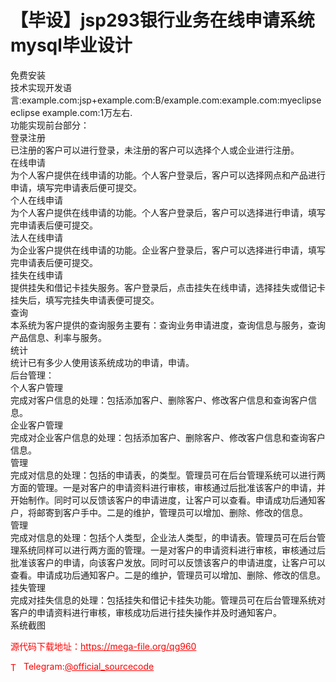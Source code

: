 # 【毕设】jsp293银行业务在线申请系统mysql毕业设计

免费安装<br>技术实现开发语言:example.com:jsp+example.com:B/example.com:example.com:myeclipse eclipse example.com:1万左右.<br>功能实现前台部分：<br>登录注册<br>已注册的客户可以进行登录，未注册的客户可以选择个人或企业进行注册。<br>在线申请<br> 为个人客户提供在线申请的功能。个人客户登录后，客户可以选择网点和产品进行申请，填写完申请表后便可提交。<br>个人在线申请<br> 为个人客户提供在线申请的功能。个人客户登录后，客户可以选择进行申请，填写完申请表后便可提交。<br>法人在线申请<br> 为企业客户提供在线申请的功能。企业客户登录后，客户可以选择进行申请，填写完申请表后便可提交。<br>挂失在线申请<br> 提供挂失和借记卡挂失服务。客户登录后，点击挂失在线申请，选择挂失或借记卡挂失后，填写完挂失申请表便可提交。<br>查询<br> 本系统为客户提供的查询服务主要有：查询业务申请进度，查询信息与服务，查询产品信息、利率与服务。<br>统计<br> 统计已有多少人使用该系统成功的申请，申请。<br>后台管理：<br>个人客户管理<br> 完成对客户信息的处理：包括添加客户、删除客户、修改客户信息和查询客户信息。<br>企业客户管理<br> 完成对企业客户信息的处理：包括添加客户、删除客户、修改客户信息和查询客户信息。<br>管理<br> 完成对信息的处理：包括的申请表，的类型。管理员可在后台管理系统可以进行两方面的管理。一是对客户的申请资料进行审核，审核通过后批准该客户的申请，并开始制作。同时可以反馈该客户的申请进度，让客户可以查看。申请成功后通知客户，将邮寄到客户手中。二是的维护，管理员可以增加、删除、修改的信息。<br>管理<br> 完成对信息的处理：包括个人类型，企业法人类型，的申请表。管理员可在后台管理系统同样可以进行两方面的管理。一是对客户的申请资料进行审核，审核通过后批准该客户的申请，向该客户发放。同时可以反馈该客户的申请进度，让客户可以查看。申请成功后通知客户。二是的维护，管理员可以增加、删除、修改的信息。<br>挂失管理 <br> 完成对挂失信息的处理：包括挂失和借记卡挂失功能。管理员可在后台管理系统对客户的申请资料进行审核，审核成功后进行挂失操作并及时通知客户。<br>系统截图 <br>


<p style="color: red;">源代码下载地址：<a href="https://mega-file.org/qg960" style="color: red;">https://mega-file.org/qg960</a></p><p style="color: red;"><img src="https://cdn-icons-png.flaticon.com/512/2111/2111646.png" alt="Telegram Icon" style="width: 16px; vertical-align: middle; margin-right: 5px;">Telegram:<a href="https://t.me/official_sourcecode" style="color: red;">@official_sourcecode</a></p>